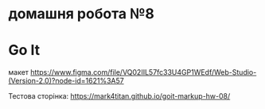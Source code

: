 # домашня робота №8
# Go It

макет
https://www.figma.com/file/VQ02IIL57fc33U4GP1WEdf/Web-Studio-(Version-2.0)?node-id=1621%3A57

Тестова сторінка:
https://mark4titan.github.io/goit-markup-hw-08/
